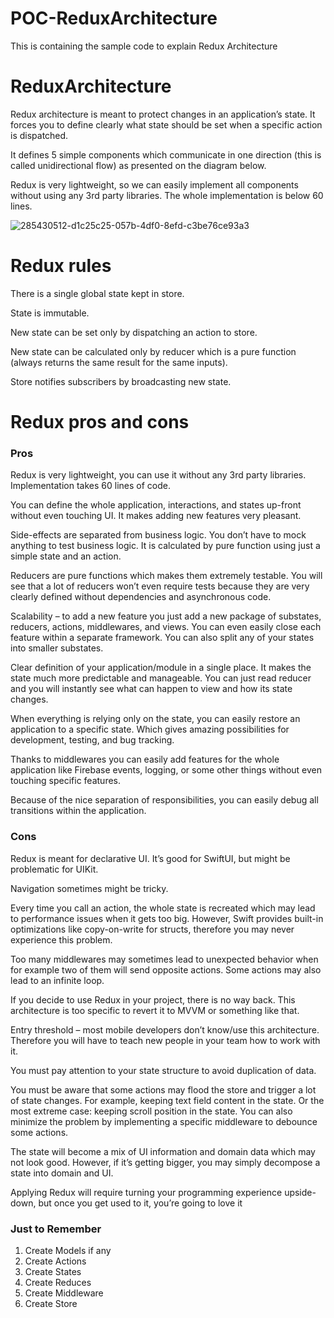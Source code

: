 # POC-ReduxArchitecture
This is containing the sample code to explain Redux Architecture

# ReduxArchitecture

Redux architecture is meant to protect changes in an application’s state. It forces you to define clearly what state should be set when a specific action is dispatched.

It defines 5 simple components which communicate in one direction (this is called unidirectional flow) as presented on the diagram below.

Redux is very lightweight, so we can easily implement all components without using any 3rd party libraries. The whole implementation is below 60 lines.

![285430512-d1c25c25-057b-4df0-8efd-c3be76ce93a3](https://github.com/user-attachments/assets/9886b319-d853-4295-9271-7934c9819978)

# Redux rules

There is a single global state kept in store.

State is immutable.

New state can be set only by dispatching an action to store.

New state can be calculated only by reducer which is a pure function (always returns the same result for the same inputs).

Store notifies subscribers by broadcasting new state.

# Redux pros and cons

### Pros

Redux is very lightweight, you can use it without any 3rd party libraries. Implementation takes 60 lines of code.

You can define the whole application, interactions, and states up-front without even touching UI. It makes adding new features very pleasant.

Side-effects are separated from business logic. You don’t have to mock anything to test business logic. It is calculated by pure function using just a simple state and an action.

Reducers are pure functions which makes them extremely testable. You will see that a lot of reducers won’t even require tests because they are very clearly defined without dependencies and asynchronous code.

Scalability – to add a new feature you just add a new package of substates, reducers, actions, middlewares, and views. You can even easily close each feature within a separate framework. You can also split any of your states into smaller substates.

Clear definition of your application/module in a single place. It makes the state much more predictable and manageable. You can just read reducer and you will instantly see what can happen to view and how its state changes.

When everything is relying only on the state, you can easily restore an application to a specific state. Which gives amazing possibilities for development, testing, and bug tracking.

Thanks to middlewares you can easily add features for the whole application like Firebase events, logging, or some other things without even touching specific features.

Because of the nice separation of responsibilities, you can easily debug all transitions within the application.

### Cons

Redux is meant for declarative UI. It’s good for SwiftUI, but might be problematic for UIKit.

Navigation sometimes might be tricky.

Every time you call an action, the whole state is recreated which may lead to performance issues when it gets too big. However, Swift provides built-in optimizations like copy-on-write for structs, therefore you may never experience this problem.

Too many middlewares may sometimes lead to unexpected behavior when for example two of them will send opposite actions. Some actions may also lead to an infinite loop.

If you decide to use Redux in your project, there is no way back. This architecture is too specific to revert it to MVVM or something like that.

Entry threshold – most mobile developers don’t know/use this architecture. Therefore you will have to teach new people in your team how to work with it.

You must pay attention to your state structure to avoid duplication of data.

You must be aware that some actions may flood the store and trigger a lot of state changes. For example, keeping text field content in the state. Or the most extreme case: keeping scroll position in the state. You can also minimize the problem by implementing a specific middleware to debounce some actions.

The state will become a mix of UI information and domain data which may not look good. However, if it’s getting bigger, you may simply decompose a state into domain and UI.

Applying Redux will require turning your programming experience upside-down, but once you get used to it, you’re going to love it

### Just to Remember
1. Create Models if any 
2. Create Actions
3. Create States
4. Create Reduces
5. Create Middleware
6.  Create Store
